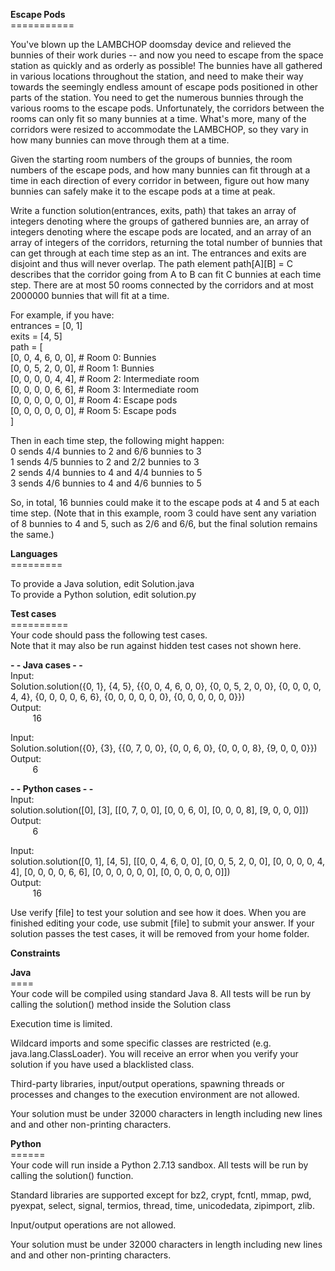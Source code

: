 **Escape Pods**<br>
\===========

You've blown up the LAMBCHOP doomsday device and relieved the bunnies of their work duries -- 
and now you need to escape from the space station as quickly and as orderly as possible! The bunnies 
have all gathered in various locations throughout the station, and need to make their way towards the 
seemingly endless amount of escape pods positioned in other parts of the station. You need to get the 
numerous bunnies through the various rooms to the escape pods. Unfortunately, the corridors between 
the rooms can only fit so many bunnies at a time. What's more, many of the corridors were resized to 
accommodate the LAMBCHOP, so they vary in how many bunnies can move through them at a time. 

Given the starting room numbers of the groups of bunnies, the room numbers of the escape pods, and 
how many bunnies can fit through at a time in each direction of every corridor in between, figure out 
how many bunnies can safely make it to the escape pods at a time at peak.

Write a function solution(entrances, exits, path) that takes an array of integers denoting where the 
groups of gathered bunnies are, an array of integers denoting where the escape pods are located, and an 
array of an array of integers of the corridors, returning the total number of bunnies that can get through 
at each time step as an int. The entrances and exits are disjoint and thus will never overlap. The path 
element path[A][B] = C describes that the corridor going from A to B can fit C bunnies at each time 
step. There are at most 50 rooms connected by the corridors and at most 2000000 bunnies that will fit 
at a time.

For example, if you have:<br>
entrances = [0, 1]<br>
exits = [4, 5]<br>
path = [<br>
 [0, 0, 4, 6, 0, 0], # Room 0: Bunnies<br>
 [0, 0, 5, 2, 0, 0], # Room 1: Bunnies<br>
 [0, 0, 0, 0, 4, 4], # Room 2: Intermediate room<br>
 [0, 0, 0, 0, 6, 6], # Room 3: Intermediate room<br>
 [0, 0, 0, 0, 0, 0], # Room 4: Escape pods<br>
 [0, 0, 0, 0, 0, 0], # Room 5: Escape pods<br>
]<br>

Then in each time step, the following might happen:<br>
0 sends 4/4 bunnies to 2 and 6/6 bunnies to 3<br>
1 sends 4/5 bunnies to 2 and 2/2 bunnies to 3<br>
2 sends 4/4 bunnies to 4 and 4/4 bunnies to 5<br>
3 sends 4/6 bunnies to 4 and 4/6 bunnies to 5<br>

So, in total, 16 bunnies could make it to the escape pods at 4 and 5 at each time step. (Note that in this 
example, room 3 could have sent any variation of 8 bunnies to 4 and 5, such as 2/6 and 6/6, but the 
final solution remains the same.)

**Languages**<br> 
\=========

To provide a Java solution, edit Solution.java<br>
To provide a Python solution, edit solution.py

**Test cases**<br> 
\==========<br>
Your code should pass the following test cases.<br>
Note that it may also be run against hidden test cases not shown here.

**- - Java cases - -**<br> 
Input:<br>
Solution.solution({0, 1}, {4, 5}, {{0, 0, 4, 6, 0, 0}, {0, 0, 5, 2, 0, 0}, {0, 0, 0, 0, 4, 4}, {0, 0, 0, 0, 6, 6}, 
{0, 0, 0, 0, 0, 0}, {0, 0, 0, 0, 0, 0}})<br>
Output:<br>
&nbsp;&nbsp;&nbsp;&nbsp;&nbsp;&nbsp;&nbsp;&nbsp;&nbsp;16 

Input:<br> 
Solution.solution({0}, {3}, {{0, 7, 0, 0}, {0, 0, 6, 0}, {0, 0, 0, 8}, {9, 0, 0, 0}})<br> 
Output:<br> 
&nbsp;&nbsp;&nbsp;&nbsp;&nbsp;&nbsp;&nbsp;&nbsp;&nbsp;6

**- - Python cases - -**<br>
Input:<br>
solution.solution([0], [3], [[0, 7, 0, 0], [0, 0, 6, 0], [0, 0, 0, 8], [9, 0, 0, 0]])<br>
Output:<br>
&nbsp;&nbsp;&nbsp;&nbsp;&nbsp;&nbsp;&nbsp;&nbsp;&nbsp;6

Input:<br>
solution.solution([0, 1], [4, 5], [[0, 0, 4, 6, 0, 0], [0, 0, 5, 2, 0, 0], [0, 0, 0, 0, 4, 4], [0, 0, 0, 0, 6, 6], [0, 0,
0, 0, 0, 0], [0, 0, 0, 0, 0, 0]])<br> 
Output:<br> 
&nbsp;&nbsp;&nbsp;&nbsp;&nbsp;&nbsp;&nbsp;&nbsp;&nbsp;16

Use verify [file] to test your solution and see how it does. When you are finished editing your code, use
submit [file] to submit your answer. If your solution passes the test cases, it will be removed from your 
home folder.

**Constraints**<br>

**Java**<br>
\====<br>
Your code will be compiled using standard Java 8. All tests will be run by calling the solution() method
inside the Solution class

Execution time is limited.

Wildcard imports and some specific classes are restricted (e.g. java.lang.ClassLoader). You will receive
an error when you verify your solution if you have used a blacklisted class.

Third-party libraries, input/output operations, spawning threads or processes and changes to the 
execution environment are not allowed.

Your solution must be under 32000 characters in length including new lines and and other non-printing 
characters. 

**Python**<br> 
\======<br>
Your code will run inside a Python 2.7.13 sandbox. All tests will be run by calling the solution() 
function.

Standard libraries are supported except for bz2, crypt, fcntl, mmap, pwd, pyexpat, select, signal, 
termios, thread, time, unicodedata, zipimport, zlib.

Input/output operations are not allowed.

Your solution must be under 32000 characters in length including new lines and and other non-printing 
characters.